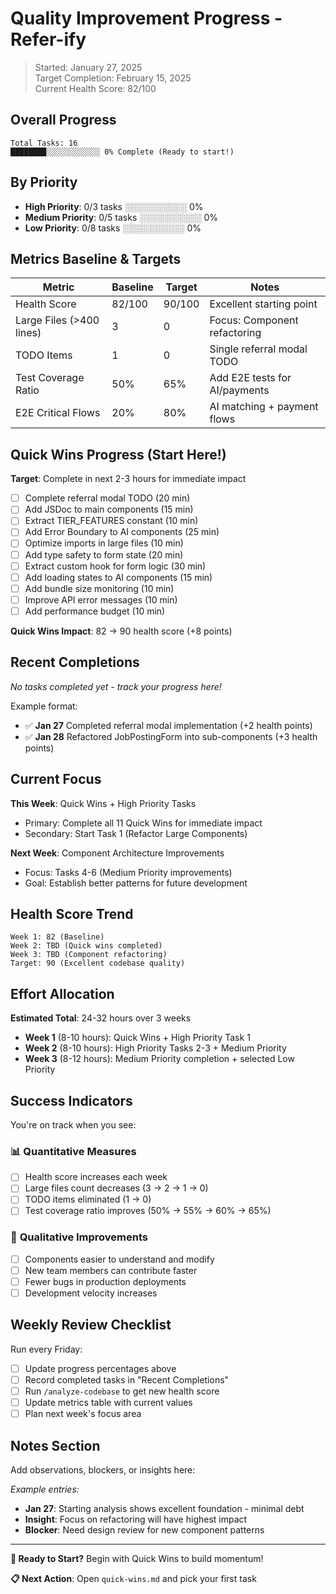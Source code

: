 # Quality Improvement Progress - Refer-ify

> Started: January 27, 2025  
> Target Completion: February 15, 2025  
> Current Health Score: 82/100

## Overall Progress

```
Total Tasks: 16
████████░░░░░░░░░░░░ 0% Complete (Ready to start!)
```

## By Priority

- **High Priority**: 0/3 tasks ░░░░░░░░░░ 0%
- **Medium Priority**: 0/5 tasks ░░░░░░░░░░ 0% 
- **Low Priority**: 0/8 tasks ░░░░░░░░░░ 0%

## Metrics Baseline & Targets

| Metric | Baseline | Target | Notes |
|--------|----------|--------|-------|
| Health Score | 82/100 | 90/100 | Excellent starting point |
| Large Files (>400 lines) | 3 | 0 | Focus: Component refactoring |
| TODO Items | 1 | 0 | Single referral modal TODO |
| Test Coverage Ratio | 50% | 65% | Add E2E tests for AI/payments |
| E2E Critical Flows | 20% | 80% | AI matching + payment flows |

## Quick Wins Progress (Start Here!) 

**Target**: Complete in next 2-3 hours for immediate impact

- [ ] Complete referral modal TODO (20 min)
- [ ] Add JSDoc to main components (15 min)  
- [ ] Extract TIER_FEATURES constant (10 min)
- [ ] Add Error Boundary to AI components (25 min)
- [ ] Optimize imports in large files (10 min)
- [ ] Add type safety to form state (20 min)
- [ ] Extract custom hook for form logic (30 min)
- [ ] Add loading states to AI components (15 min)
- [ ] Add bundle size monitoring (10 min)
- [ ] Improve API error messages (10 min)
- [ ] Add performance budget (10 min)

**Quick Wins Impact**: 82 → 90 health score (+8 points)

## Recent Completions

_No tasks completed yet - track your progress here!_

Example format:
- ✅ **Jan 27** Completed referral modal implementation (+2 health points)
- ✅ **Jan 28** Refactored JobPostingForm into sub-components (+3 health points)

## Current Focus

**This Week**: Quick Wins + High Priority Tasks
- Primary: Complete all 11 Quick Wins for immediate impact
- Secondary: Start Task 1 (Refactor Large Components)

**Next Week**: Component Architecture Improvements
- Focus: Tasks 4-6 (Medium Priority improvements)
- Goal: Establish better patterns for future development

## Health Score Trend

```
Week 1: 82 (Baseline)
Week 2: TBD (Quick wins completed)
Week 3: TBD (Component refactoring) 
Target: 90 (Excellent codebase quality)
```

## Effort Allocation

**Estimated Total**: 24-32 hours over 3 weeks

- **Week 1** (8-10 hours): Quick Wins + High Priority Task 1
- **Week 2** (8-10 hours): High Priority Tasks 2-3 + Medium Priority 
- **Week 3** (8-12 hours): Medium Priority completion + selected Low Priority

## Success Indicators

You're on track when you see:

### 📊 **Quantitative Measures**
- [ ] Health score increases each week
- [ ] Large files count decreases (3 → 2 → 1 → 0)
- [ ] TODO items eliminated (1 → 0)
- [ ] Test coverage ratio improves (50% → 55% → 60% → 65%)

### 📝 **Qualitative Improvements**  
- [ ] Components easier to understand and modify
- [ ] New team members can contribute faster
- [ ] Fewer bugs in production deployments
- [ ] Development velocity increases

## Weekly Review Checklist

Run every Friday:
- [ ] Update progress percentages above
- [ ] Record completed tasks in "Recent Completions"
- [ ] Run `/analyze-codebase` to get new health score
- [ ] Update metrics table with current values
- [ ] Plan next week's focus area

## Notes Section

Add observations, blockers, or insights here:

_Example entries:_
- **Jan 27**: Starting analysis shows excellent foundation - minimal debt
- **Insight**: Focus on refactoring will have highest impact
- **Blocker**: Need design review for new component patterns

---

**🎯 Ready to Start?** Begin with Quick Wins to build momentum!

**📋 Next Action**: Open `quick-wins.md` and pick your first task